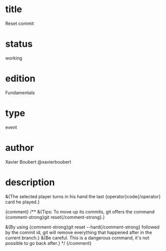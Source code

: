 # title

Reset commit

# status

working

# edition

Fundamentals

# type

event

# author

Xavier Boubert @xavierboubert

# description

&{The selected player turns in his hand the last {operator}code{/operator} card he played.}

{comment}
/**
&{Tips: To move up its commits, git offers the command {comment-strong}git reset{/comment-strong}.}

&{By using {comment-strong}git reset --hard{/comment-strong} followed by the commit id, git will remove everything that happened after in the current branch.}
&{Be careful. This is a dangerous command, it's not possible to go back after.}
*/
{/comment}
